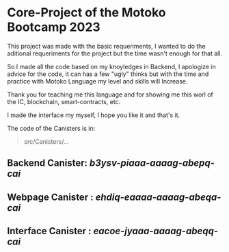 # Core-Project of the Motoko Bootcamp 2023

This project was made with the basic requeriments, I wanted to do the aditional requeriments for the project but the time wasn't enough for that all.

So I made all the code based on my knoyledges in Backend, I apologize in advice for the code, it can has a few "ugly" thinks but with the time and practice with Motoko Language my level and skills will Increase.

Thank you for teaching me this language and for showing me this worl of the IC, blockchain, smart-contracts, etc.

I made the interface my myself, I hope you like it and that's it.

The code of the Canisters is in:
> src/Canisters/...

## Backend Canister: _b3ysv-piaaa-aaaag-abepq-cai_

## Webpage Canister : _ehdiq-eaaaa-aaaag-abeqa-cai_

## Interface Canister : _eacoe-jyaaa-aaaag-abeqq-cai_
